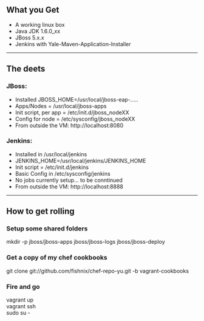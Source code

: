 ## What you Get
- A working linux box
- Java JDK 1.6.0_xx
- JBoss 5.x.x
- Jenkins with Yale-Maven-Application-Installer

---

## The deets
### JBoss:
- Installed JBOSS_HOME=/usr/local/jboss-eap-.....
- Apps/Nodes = /usr/local/jboss-apps
- Init script, per app = /etc/init.d/jboss_nodeXX
- Config for node = /etc/sysconfig/jboss_nodeXX
- From outside the VM: http://localhost:8080

### Jenkins:
- Installed in /usr/local/jenkins
- JENKINS_HOME=/usr/local/jenkins/JENKINS_HOME
- Init script = /etc/init.d/jenkins
- Basic Config in /etc/sysconfig/jenkins
- No jobs currently setup... to be conntinued
- From outside the VM: http://localhost:8888

---

## How to get rolling

### Setup some shared folders
mkdir -p jboss/jboss-apps jboss/jboss-logs jboss/jboss-deploy  

### Get a copy of my chef cookbooks
git clone git://github.com/fishnix/chef-repo-yu.git -b vagrant-cookbooks  

### Fire and go
vagrant up  
vagrant ssh  
sudo su -  
